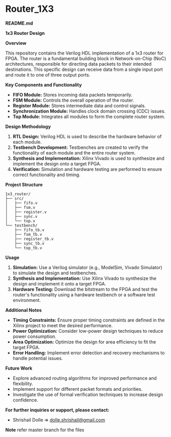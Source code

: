 # Router_1X3
**README.md**

**1x3 Router Design**

**Overview**

This repository contains the Verilog HDL implementation of a 1x3 router for FPGA. The router is a fundamental building block in Network-on-Chip (NoC) architectures, responsible for directing data packets to their intended destinations. This specific design can receive data from a single input port and route it to one of three output ports.

**Key Components and Functionality**

* **FIFO Module:** Stores incoming data packets temporarily.
* **FSM Module:** Controls the overall operation of the router.
* **Register Module:** Stores intermediate data and control signals.
* **Synchronization Module:** Handles clock domain crossing (CDC) issues.
* **Top Module:** Integrates all modules to form the complete router system.

**Design Methodology**

1. **RTL Design:** Verilog HDL is used to describe the hardware behavior of each module.
2. **Testbench Development:** Testbenches are created to verify the functionality of each module and the entire router system.
3. **Synthesis and Implementation:** Xilinx Vivado is used to synthesize and implement the design onto a target FPGA.
4. **Verification:** Simulation and hardware testing are performed to ensure correct functionality and timing.

**Project Structure**

```
1x3_router/
├── src/
│   ├── fifo.v
│   ├── fsm.v
│   ├── register.v
│   ├── sync.v
│   └── top.v
└── testbench/
    ├── fifo_tb.v
    ├── fsm_tb.v
    ├── register_tb.v
    ├── sync_tb.v
    └── top_tb.v
```

**Usage**

1. **Simulation:** Use a Verilog simulator (e.g., ModelSim, Vivado Simulator) to simulate the design and testbenches.
2. **Synthesis and Implementation:** Use Xilinx Vivado to synthesize the design and implement it onto a target FPGA.
3. **Hardware Testing:** Download the bitstream to the FPGA and test the router's functionality using a hardware testbench or a software test environment.

**Additional Notes**

* **Timing Constraints:** Ensure proper timing constraints are defined in the Xilinx project to meet the desired performance.
* **Power Optimization:** Consider low-power design techniques to reduce power consumption.
* **Area Optimization:** Optimize the design for area efficiency to fit the target FPGA.
* **Error Handling:** Implement error detection and recovery mechanisms to handle potential issues.

**Future Work**

* Explore advanced routing algorithms for improved performance and flexibility.
* Implement support for different packet formats and priorities.
* Investigate the use of formal verification techniques to increase design confidence.

**For further inquiries or support, please contact:**
* Shrishail Dolle => dolle.shrishail@gmail.com

**Note**
refer master branch for the files
